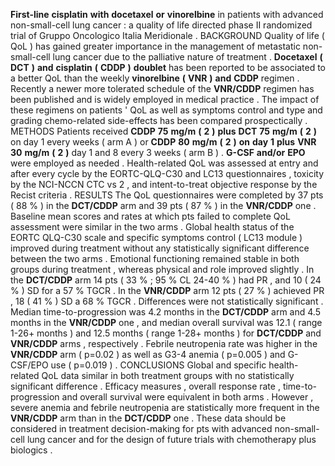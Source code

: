 **First-line** **cisplatin** **with** **docetaxel** **or** **vinorelbine** in patients with advanced non-small-cell lung cancer : a quality of life directed phase II randomized trial of Gruppo Oncologico Italia Meridionale . BACKGROUND Quality of life ( QoL ) has gained greater importance in the management of metastatic non-small-cell lung cancer due to the palliative nature of treatment . **Docetaxel** **(** **DCT** **)** **and** **cisplatin** **(** **CDDP** **)** **doublet** has been reported to be associated to a better QoL than the weekly **vinorelbine** **(** **VNR** **)** **and** **CDDP** regimen . Recently a newer more tolerated schedule of the **VNR/CDDP** regimen has been published and is widely employed in medical practice . The impact of these regimens on patients ' QoL as well as symptoms control and type and grading chemo-related side-effects has been compared prospectically . METHODS Patients received **CDDP** **75** **mg/m** **(** **2** **)** **plus** **DCT** **75** **mg/m** **(** **2** **)** on day 1 every weeks ( arm A ) or **CDDP** **80** **mg/m** **(** **2** **)** **on** **day** **1** **plus** **VNR** **30** **mg/m** **(** **2** **)** day 1 and 8 every 3 weeks ( arm B ) . **G-CSF** **and/or** **EPO** were employed as needed . Health-related QoL was assessed at entry and after every cycle by the EORTC-QLQ-C30 and LC13 questionnaires , toxicity by the NCI-NCCN CTC vs 2 , and intent-to-treat objective response by the Recist criteria . RESULTS The QoL questionnaires were completed by 37 pts ( 88 % ) in the **DCT/CDDP** arm and 39 pts ( 87 % ) in the **VNR/CDDP** one . Baseline mean scores and rates at which pts failed to complete QoL assessment were similar in the two arms . Global health status of the EORTC QLQ-C30 scale and specific symptoms control ( LC13 module ) improved during treatment without any statistically significant difference between the two arms . Emotional functioning remained stable in both groups during treatment , whereas physical and role improved slightly . In the **DCT/CDDP** arm 14 pts ( 33 % ; 95 % CL 24-40 % ) had PR , and 10 ( 24 % ) SD for a 57 % TGCR . In the **VNR/CDDP** arm 12 pts ( 27 % ) achieved PR , 18 ( 41 % ) SD a 68 % TGCR . Differences were not statistically significant . Median time-to-progression was 4.2 months in the **DCT/CDDP** arm and 4.5 months in the **VNR/CDDP** one , and median overall survival was 12.1 ( range 1-26+ months ) and 12.5 months ( range 1-28+ months ) for **DCT/CDDP** and **VNR/CDDP** arms , respectively . Febrile neutropenia rate was higher in the **VNR/CDDP** arm ( p=0.02 ) as well as G3-4 anemia ( p=0.005 ) and G-CSF/EPO use ( p=0.019 ) . CONCLUSIONS Global and specific health-related QoL data similar in both treatment groups with no statistically significant difference . Efficacy measures , overall response rate , time-to-progression and overall survival were equivalent in both arms . However , severe anemia and febrile neutropenia are statistically more frequent in the **VNR/CDDP** arm than in the **DCT/CDDP** one . These data should be considered in treatment decision-making for pts with advanced non-small-cell lung cancer and for the design of future trials with chemotherapy plus biologics . 